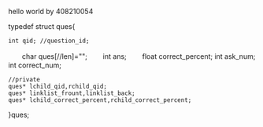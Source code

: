 hello world by 408210054

typedef struct ques{

    int qid; //question_id;
　　char ques[//len]="";
　　int ans;
　　float correct_percent;
    int ask_num;
    int correct_num;

    //private
    ques* lchild_qid,rchild_qid;
    ques* linklist_frount,linklist_back;
    ques* lchild_correct_percent,rchild_correct_percent;
    
}ques;